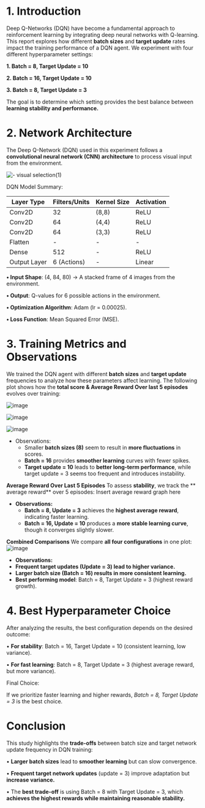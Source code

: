 # 1. Introduction

Deep Q-Networks (DQN) have become a fundamental approach to reinforcement learning
by integrating deep neural networks with Q-learning. This report explores how different
**batch sizes** and **target update** rates impact the training performance of a DQN agent.
We experiment with four different hyperparameter settings:

**1. Batch = 8, Target Update = 10**

**2. Batch = 16, Target Update = 10**

**3. Batch = 8, Target Update = 3**

The goal is to determine which setting provides the best balance between **learning
stability and performance.**

# 2. Network Architecture
The Deep Q-Network (DQN) used in this experiment follows a **convolutional neural
network (CNN) architecture** to process visual input from the environment.

![- visual selection(1)](https://github.com/user-attachments/assets/cb486eb0-9819-4820-a931-4dd15766fdce)

DQN Model Summary:

| Layer Type  | Filters/Units | Kernel Size | Activation |
|------------|--------------|-------------|------------|
| Conv2D     | 32           | (8,8)       | ReLU       |
| Conv2D     | 64           | (4,4)       | ReLU       |
| Conv2D     | 64           | (3,3)       | ReLU       |
| Flatten    | -            | -           | -          |
| Dense      | 512          | -           | ReLU       |
| Output Layer | 6 (Actions)  | -           | Linear     |

**• Input Shape**: (4, 84, 80) → A stacked frame of 4 images from the environment.

**• Output**: Q-values for 6 possible actions in the environment.

**• Optimization Algorithm**: Adam (lr = 0.00025).

**• Loss Function**: Mean Squared Error (MSE).

# 3. Training Metrics and Observations

We trained the DQN agent with different **batch sizes** and **target update** frequencies to
analyze how these parameters affect learning.
The following plot shows how the **total score & Average Reward Over last 5 episodes**
evolves over training:

![image](https://github.com/user-attachments/assets/a46ee66e-4826-44e9-b5dc-c97743b48b89)

![image](https://github.com/user-attachments/assets/72231b8b-240c-4595-bf77-98567b2e8005)

![image](https://github.com/user-attachments/assets/8452ca33-15b0-4f6a-b8c2-0d9ae5213547)

- Observations:
  - Smaller **batch sizes (8)** seem to result in **more fluctuations** in scores.
  - **Batch = 16** provides **smoother learning** curves with fewer spikes.
  - **Target update = 10** leads to **better long-term performance**, while target update = 3 seems too frequent and introduces instability.
 
**Average Reward Over Last 5 Episodes**
To assess **stability**, we track the ** average reward** over 5 episodes:
Insert average reward graph here
- **Observations:**
  - **Batch = 8, Update = 3** achieves the **highest average reward**, indicating faster learning.
  - **Batch = 16, Update = 10** produces a **more stable learning curve**, though it converges slightly slower.

 
**Combined Comparisons**
We compare **all four configurations** in one plot:
![image](https://github.com/user-attachments/assets/5ac9703c-383e-4723-be8d-19f5fb3ada3a)

-	**Observations:**
  -	**Frequent target updates (Update = 3) lead to higher variance.**
  -	**Larger batch size (Batch = 16) results in more consistent learning.**
  -	**Best performing model**: Batch = 8, Target Update = 3 (highest reward growth).

# 4. Best Hyperparameter Choice

After analyzing the results, the best configuration depends on the desired outcome:

•	**For stability**: Batch = 16, Target Update = 10 (consistent learning, low variance).

•	**For fast learning**: Batch = 8, Target Update = 3 (highest average reward, but more variance).

Final Choice:

If we prioritize faster learning and higher rewards, *Batch = 8, Target Update = 3* is the best choice.

# Conclusion

This study highlights the **trade-offs** between batch size and target network update
frequency in DQN training:

• **Larger batch sizes** lead to **smoother learning** but can slow convergence.

• **Frequent target network updates** (update = 3) improve adaptation but **increase
variance.**

• The **best trade-off** is using Batch = 8 with Target Update = 3, which **achieves the
highest rewards while maintaining reasonable stability.**




